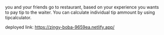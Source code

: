  you and your friends go to restaurant, based on your experience you wants to pay tip to the waiter. 
You can calculate individual tip ammount by using tipcalculator.


deployed link:    https://zingy-boba-9659ea.netlify.app/

